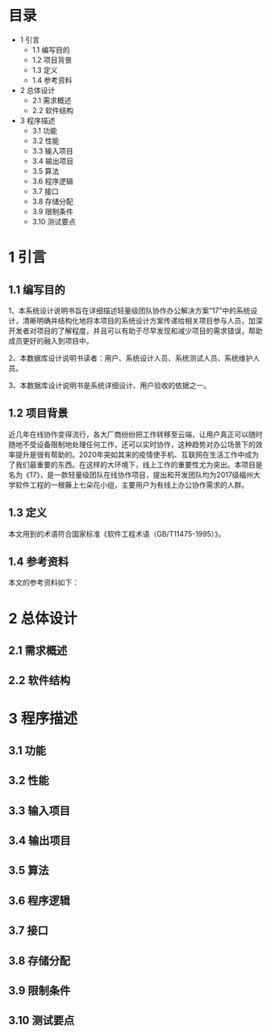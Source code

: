 # 目录
- 1 引言
    - 1.1 编写目的
    - 1.2 项目背景
    - 1.3 定义
    - 1.4 参考资料
- 2 总体设计
    - 2.1 需求概述
    - 2.2 软件结构
- 3 程序描述
    - 3.1 功能
    - 3.2 性能
    - 3.3 输入项目
    - 3.4 输出项目
    - 3.5 算法
    - 3.6 程序逻辑
    - 3.7 接口
    - 3.8 存储分配
    - 3.9 限制条件
    - 3.10 测试要点


# 1 引言

## 1.1 编写目的
1、本系统设计说明书旨在详细描述轻量级团队协作办公解决方案“17”中的系统设计，清晰明确并结构化地将本项目的系统设计方案传递给相关项目参与人员，加深开发者对项目的了解程度，并且可以有助于尽早发现和减少项目的需求错误，帮助成员更好的融入到项目中。

2、本数据库设计说明书读者：用户、系统设计人员、系统测试人员、系统维护人员。

3、本数据库设计说明书是系统详细设计、用户验收的依据之一。

## 1.2 项目背景
​近几年在线协作变得流行，各大厂商纷纷把工作转移至云端，让用户真正可以随时随地不受设备限制地处理任何工作，还可以实时协作，这种趋势对办公场景下的效率提升是很有帮助的。2020年突如其来的疫情使手机、互联网在生活工作中成为了我们最重要的东西。在这样的大环境下，线上工作的重要性尤为突出。本项目是名为《17》，是一款轻量级团队在线协作项目，提出和开发团队均为2017级福州大学软件工程的一根藤上七朵花小组，主要用户为有线上办公协作需求的人群。

## 1.3 定义
本文用到的术语符合国家标准《软件工程术语（GB/T11475-1995）》。

## 1.4 参考资料
本文的参考资料如下：


# 2 总体设计

## 2.1 需求概述

## 2.2 软件结构


# 3 程序描述

## 3.1 功能

## 3.2 性能

## 3.3 输入项目

## 3.4 输出项目

## 3.5 算法

## 3.6 程序逻辑

## 3.7 接口

## 3.8 存储分配

## 3.9 限制条件

## 3.10 测试要点


